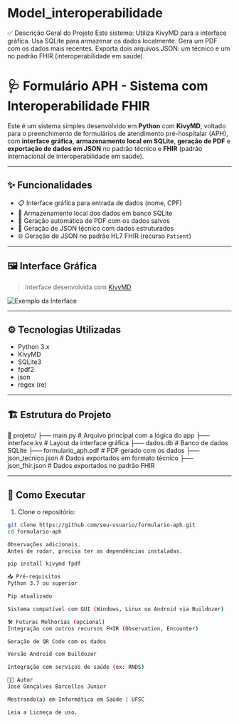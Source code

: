 # Model_interoperabilidade
✅ Descrição Geral do Projeto Este sistema:  Utiliza KivyMD para a interface gráfica.  Usa SQLite para armazenar os dados localmente.  Gera um PDF com os dados mais recentes.  Exporta dois arquivos JSON: um técnico e um no padrão FHIR (interoperabilidade em saúde).

# 🩺 Formulário APH - Sistema com Interoperabilidade FHIR

Este é um sistema simples desenvolvido em **Python** com **KivyMD**, voltado para o preenchimento de formulários de atendimento pré-hospitalar (APH), com **interface gráfica**, **armazenamento local em SQLite**, **geração de PDF** e **exportação de dados em JSON** no padrão técnico e **FHIR** (padrão internacional de interoperabilidade em saúde).

---

## ✨ Funcionalidades

- 📋 Interface gráfica para entrada de dados (nome, CPF)
- 💾 Armazenamento local dos dados em banco SQLite
- 📄 Geração automática de PDF com os dados salvos
- 🧾 Geração de JSON técnico com dados estruturados
- 🌐 Geração de JSON no padrão HL7 FHIR (recurso `Patient`)

---

## 🖼️ Interface Gráfica

> Interface desenvolvida com [KivyMD](https://kivymd.readthedocs.io/)

![Exemplo da Interface](screenshot.png) <!-- Opcional: substitua por uma imagem real -->

---

## ⚙️ Tecnologias Utilizadas

- Python 3.x
- KivyMD
- SQLite3
- fpdf2
- json
- regex (re)

---

## 🏗️ Estrutura do Projeto

📁 projeto/
├── main.py # Arquivo principal com a lógica do app
├── interface.kv # Layout da interface gráfica
├── dados.db # Banco de dados SQLite
├── formulario_aph.pdf # PDF gerado com os dados
├── json_tecnico.json # Dados exportados em formato técnico
├── json_fhir.json # Dados exportados no padrão FHIR


---

## 🚀 Como Executar

1. Clone o repositório:
```bash
git clone https://github.com/seu-usuario/formulario-aph.git
cd formulario-aph

Observações adicionais.
Antes de rodar, precisa ter as dependências instaladas.

pip install kivymd fpdf

📥 Pré-requisitos
Python 3.7 ou superior

Pip atualizado

Sistema compatível com GUI (Windows, Linux ou Android via Buildozer)

🛠️ Futuras Melhorias (opcional)
Integração com outros recursos FHIR (Observation, Encounter)

Geração de QR Code com os dados

Versão Android com Buildozer

Integração com serviços de saúde (ex: RNDS)

👨‍💻 Autor
José Gonçalves Barcellos Junior

Mestrando(a) em Informática em Saúde | UFSC

Leia a Licneça de uso. 

